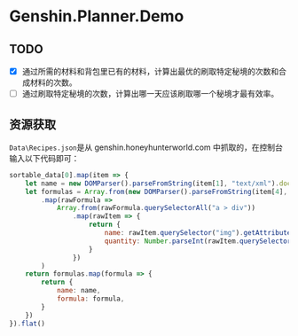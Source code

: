 # Genshin.Planner.Demo

## TODO
- [x] 通过所需的材料和背包里已有的材料，计算出最优的刷取特定秘境的次数和合成材料的次数。
- [ ] 通过刷取特定秘境的次数，计算出哪一天应该刷取哪一个秘境才最有效率。

## 资源获取
`Data\Recipes.json`是从 genshin.honeyhunterworld.com 中抓取的，在控制台输入以下代码即可：
```javascript
sortable_data[0].map(item => {
    let name = new DOMParser().parseFromString(item[1], "text/xml").documentElement.innerHTML
    let formulas = Array.from(new DOMParser().parseFromString(item[4], "text/html").documentElement.querySelectorAll("body > div"))
        .map(rawFormula =>
            Array.from(rawFormula.querySelectorAll("a > div"))
                .map(rawItem => {
                    return {
                        name: rawItem.querySelector("img").getAttribute("alt"),
                        quantity: Number.parseInt(rawItem.querySelector("span").innerHTML)
                    }
                })
        )
    return formulas.map(formula => {
        return {
            name: name,
            formula: formula,
        }
    })
}).flat()
```
